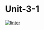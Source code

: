 # Unit-3-1
[![linter](https://github.com/A-Land/Unit-3-1/workflows/linter/badge.svg)](https://github.com/marketplace/actions/super-linter)
